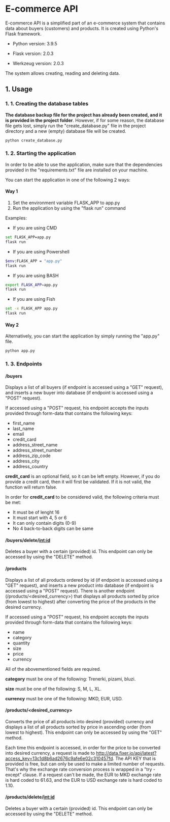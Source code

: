 # E-commerce API

E-commerce API is a simplified part of an e-commerce system that contains data about buyers (customers) and products. It is created using Python's Flask framework.

- Python version: 3.9.5

- Flask version: 2.0.3

- Werkzeug version: 2.0.3

The system allows creating, reading and deleting data.

## 1. Usage

### 1. 1. Creating the database tables

**The database backup file for the project has already been created, and it is provided in the project folder**. However, if for some reason, the database file gets lost, simply run the "create_database.py" file in the project directory and a new (empty) database file will be created.

```bash
python create_database.py
```

### 1. 2. Starting the application
In order to be able to use the application, make sure that the dependencies provided in the "requirements.txt" file are installed on your machine.

You can start the application in one of the following 2 ways:

#### Way 1

1. Set the environment variable FLASK_APP to app.py
2. Run the application by using the "flask run" command

Examples:
- If you are using CMD
```bash
set FLASK_APP=app.py
flask run
```

- If you are using Powershell
```bash
$env:FLASK_APP = "app.py"
flask run
```

- If you are using BASH
```bash
export FLASK_APP=app.py
flask run
```

- If you are using Fish
```bash
set -x FLASK_APP app.py
flask run
```

#### Way 2

Alternatively, you can start the application by simply running the "app.py" file.

```bash
python app.py
```

### 1. 3. Endpoints
#### /buyers
Displays a list of all buyers (if endpoint is accessed using a "GET" request), and inserts a new buyer into database (if endpoint is accessed using a "POST" request).

If accessed using a "POST" request, his endpoint accepts the inputs provided through form-data that contains the following keys:

- first_name
- last_name
- email
- credit_card
- address_street_name
- address_street_number
- address_zip_code
- address_city
- address_country

**credit_card** is an optional field, so it can be left empty. However, if you do provide a credit card, then it will first be validated. If it is not valid, the function will return false.

In order for **credit_card** to be considered valid, the following criteria must be met:
- It must be of lenght 16
- It must start with 4, 5 or 6
- It can only contain digits (0-9)
- No 4 back-to-back digits can be same 

#### /buyers/delete/<int:id>
Deletes a buyer with a certain (provided) id. This endpoint can only be accessed by using the "DELETE" method.

#### /products
Displays a list of all products ordered by id (if endpoint is accessed using a "GET" request), and inserts a new product into database (if endpoint is accessed using a "POST" request). There is another endpoint (/products/<desired_currency>) that displays all products sorted by price (from lowest to highest) after converting the price of the products in the desired currency.

If accessed using a "POST" request, his endpoint accepts the inputs provided through form-data that contains the following keys:

- name
- category
- quantity
- size
- price
- currency

All of the abovementioned fields are required.

**category** must be one of the following: Trenerki, pizami, bluzi.

**size** must be one of the following: S, M, L, XL.

**currency** must be one of the following: MKD, EUR, USD.

#### /products/<desired_currency>
Converts the price of all products into desired (provided) currency and displays a list of all products sorted by price in ascending order (from lowest to highest). This endpoint can only be accessed by using the "GET" method.

Each time this endpoint is accessed, in order for the price to be converted into desired currency, a request is made to http://data.fixer.io/api/latest?access_key=13c1d8b6ad2676c9afe6e02c310457fd. The API KEY that is provided is free, but can only be used to make a limited number of requests. That's why the exchange rate conversion process is wrapped in a "try - except" clause. If a request can't be made, the EUR to MKD exchange rate is hard coded to 61.63, and the EUR to USD exchange rate is hard coded to 1.10.

#### /products/delete/<int:id>
Deletes a buyer with a certain (provided) id. This endpoint can only be accessed by using the "DELETE" method.
